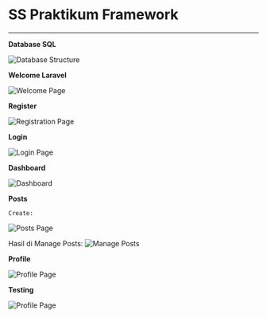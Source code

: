 # SS Praktikum Framework

---

**Database SQL**  

   ![Database Structure](https://i.imgur.com/ZKPjOeu.png)

**Welcome Laravel**  

   ![Welcome Page](https://imgur.com/qCLcfRX.png)

**Register**  

   ![Registration Page](https://imgur.com/HsIU5oj.png)

**Login**  

   ![Login Page](https://imgur.com/vTXdOrc.png)

**Dashboard**  

   ![Dashboard](https://imgur.com/8VQ3HiJ.png)

**Posts**  

    Create:
   ![Posts Page](https://i.imgur.com/rn107C2.png)

   Hasil di Manage Posts:
   ![Manage Posts](https://i.imgur.com/HcvhwFh.png)

**Profile**  

   ![Profile Page](https://imgur.com/LKsjBCp.png)

**Testing**  

   ![Profile Page](https://i.imgur.com/8WgNs2K.png)